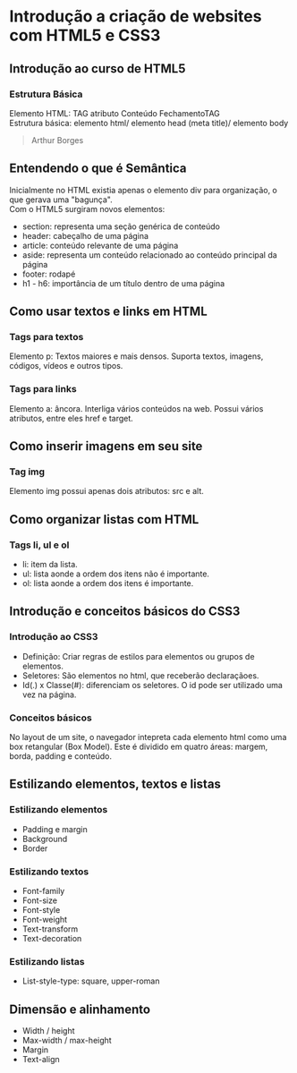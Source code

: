 # Introdução a criação de websites com HTML5 e CSS3

## Introdução ao curso de HTML5

### Estrutura Básica
Elemento HTML: TAG atributo Conteúdo FechamentoTAG  
Estrutura básica: elemento html/ elemento head (meta title)/ elemento body  

> <!DOCTYPE html>
> <html>
>   <head>
>     <meta charset="utf-8">
>     <title> Arthur Borges </title>
>   </head>
>   <body>
>     Arthur Borges
>   </body>
> </html>

## Entendendo o que é Semântica
Inicialmente no HTML existia apenas o elemento div para organização, o que gerava uma "bagunça".  
Com o HTML5 surgiram novos elementos:  
- section: representa uma seção genérica de conteúdo
- header: cabeçalho de uma página
- article: conteúdo relevante de uma página
- aside: representa um conteúdo relacionado ao conteúdo principal da página
- footer: rodapé
- h1 - h6: importância de um título dentro de uma página

## Como usar textos e links em HTML
### Tags para textos
Elemento p: Textos maiores e mais densos. Suporta textos, imagens, códigos, vídeos e outros tipos.

### Tags para links
Elemento a: âncora. Interliga vários conteúdos na web. Possui vários atributos, entre eles href e target.

## Como inserir imagens em seu site
### Tag img
Elemento img possui apenas dois atributos: src e alt.

## Como organizar listas com HTML
### Tags li, ul e ol
- li: item da lista.
- ul: lista aonde a ordem dos itens não é importante.
- ol: lista aonde a ordem dos itens é importante.

## Introdução e conceitos básicos do CSS3
### Introdução ao CSS3
- Definição: Criar regras de estilos para elementos ou grupos de elementos.
- Seletores: São elementos no html, que receberão declaraçãoes.
- Id(.) x Classe(#): diferenciam os seletores. O id pode ser utilizado uma vez na página.
### Conceitos básicos
No layout de um site, o navegador intepreta cada elemento html como uma box retangular (Box Model). Este é dividido em quatro áreas: margem, borda, padding e conteúdo.  

## Estilizando elementos, textos e listas
### Estilizando elementos
- Padding e margin
- Background
- Border
### Estilizando textos
- Font-family
- Font-size
- Font-style
- Font-weight
- Text-transform
- Text-decoration
### Estilizando listas
- List-style-type: square, upper-roman

## Dimensão e alinhamento
- Width / height
- Max-width / max-height 
- Margin
- Text-align